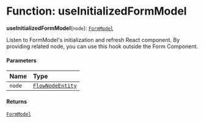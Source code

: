 # Function: useInitializedFormModel

**useInitializedFormModel**(`node`): [`FormModel`](/auto-docs/editor/classes/FormModel.md)

Listen to FormModel's initialization and refresh React component.
By providing related node, you can use this hook outside the Form Component.

#### Parameters

| Name | Type |
| :------ | :------ |
| `node` | [`FlowNodeEntity`](/auto-docs/editor/classes/FlowNodeEntity-1.md) |

#### Returns

[`FormModel`](/auto-docs/editor/classes/FormModel.md)
